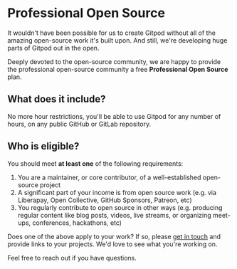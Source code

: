 # Professional Open Source

It wouldn't have been possible for us to create Gitpod without all of the amazing open-source work it's built upon. And still, we're developing huge parts of Gitpod out in the open. 

Deeply devoted to the open-source community, we are happy to provide the professional open-source community a free **Professional Open Source** plan.

## What does it include?
No more hour restrictions, you'll be able to use Gitpod for any number of hours, on any public GitHub or GitLab repository.

## Who is eligible?

You should meet **at least one** of the following requirements:
1. You are a maintainer, or core contributor, of a well-established open-source project
2. A significant part of your income is from open source work (e.g. via Liberapay, Open Collective, GitHub Sponsors, Patreon, etc)
3. You regularly contribute to open source in other ways (e.g. producing regular content like blog posts, videos, live streams, or organizing meet-ups, conferences, hackathons, etc)

Does one of the above apply to your work? If so, please [get in touch](/contact/) and provide links to your projects. We'd love to see what you're working on. 

Feel free to reach out if you have questions. 
